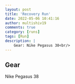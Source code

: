 ```yaml
---
layout: post
title: 'Recovery Run'
date: 2022-05-06 10:41:16
author: multishiv19
comments: true
category: [runs]
tags: [Run]
description: |
    Gear: Nike Pegasus 38<br/>
---
```


## Gear
Nike Pegasus 38



<div width='100%' class='strava-embed-placeholder' data-embed-type='activity' data-embed-id='7099423655'></div>
<script src='https://strava-embeds.com/embed.js'></script>

